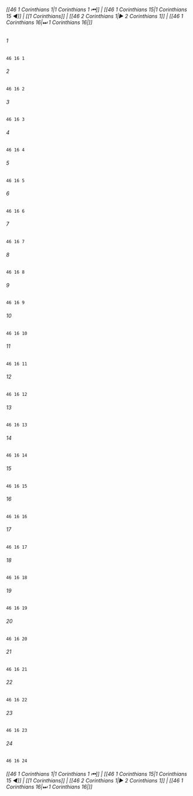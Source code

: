 
###### [[46 1 Corinthians 1|1 Corinthians 1 ⏮]] | [[46 1 Corinthians 15|1 Corinthians 15 ◀]] | [[1 Corinthians]] | [[46 2 Corinthians 1|▶ 2 Corinthians 1]] | [[46 1 Corinthians 16|⏭ 1 Corinthians 16|]]

###### 1
``` verse
46 16 1 
```
###### 2
``` verse
46 16 2 
```
###### 3
``` verse
46 16 3 
```
###### 4
``` verse
46 16 4 
```
###### 5
``` verse
46 16 5 
```
###### 6
``` verse
46 16 6 
```
###### 7
``` verse
46 16 7 
```
###### 8
``` verse
46 16 8 
```
###### 9
``` verse
46 16 9 
```
###### 10
``` verse
46 16 10 
```
###### 11
``` verse
46 16 11 
```
###### 12
``` verse
46 16 12 
```
###### 13
``` verse
46 16 13 
```
###### 14
``` verse
46 16 14 
```
###### 15
``` verse
46 16 15 
```
###### 16
``` verse
46 16 16 
```
###### 17
``` verse
46 16 17 
```
###### 18
``` verse
46 16 18 
```
###### 19
``` verse
46 16 19 
```
###### 20
``` verse
46 16 20 
```
###### 21
``` verse
46 16 21 
```
###### 22
``` verse
46 16 22 
```
###### 23
``` verse
46 16 23 
```
###### 24
``` verse
46 16 24 
```

###### [[46 1 Corinthians 1|1 Corinthians 1 ⏮]] | [[46 1 Corinthians 15|1 Corinthians 15 ◀]] | [[1 Corinthians]] | [[46 2 Corinthians 1|▶ 2 Corinthians 1]] | [[46 1 Corinthians 16|⏭ 1 Corinthians 16|]]

